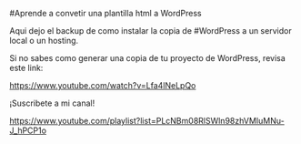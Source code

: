 #Aprende a convetir una plantilla html a WordPress

Aqui dejo el backup de como instalar la copia de #WordPress a un servidor local o un hosting.

Si no sabes como generar una copia de tu proyecto de WordPress, revisa este link:

https://www.youtube.com/watch?v=Lfa4lNeLpQo

¡Suscribete a mi canal!

https://www.youtube.com/playlist?list=PLcNBm08RlSWln98zhVMIuMNu-J_hPCP1o
